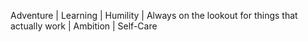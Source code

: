 

<!---
premspal/premspal is a ✨ special ✨ repository because its `README.md` (this file) appears on your GitHub profile.
You can click the Preview link to take a look at your changes.
--->

Adventure | Learning | Humility | Always on the lookout for things that actually work | Ambition | Self-Care
